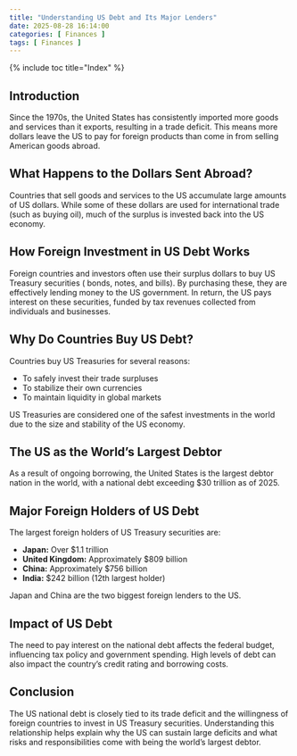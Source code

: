 ```yaml
---
title: "Understanding US Debt and Its Major Lenders"
date: 2025-08-28 16:14:00
categories: [ Finances ]
tags: [ Finances ]
---
```


{% include toc title="Index" %}

## Introduction

Since the 1970s, the United States has consistently imported more goods and services than it
exports, resulting in a trade deficit. This means more dollars leave the US to pay for foreign
products than come in from selling American goods abroad.

## What Happens to the Dollars Sent Abroad?

Countries that sell goods and services to the US accumulate large amounts of US dollars. While some
of these dollars are used for international trade (such as buying oil), much of the surplus is
invested back into the US economy.

## How Foreign Investment in US Debt Works

Foreign countries and investors often use their surplus dollars to buy US Treasury securities (
bonds, notes, and bills). By purchasing these, they are effectively lending money to the US
government. In return, the US pays interest on these securities, funded by tax revenues collected
from individuals and businesses.

## Why Do Countries Buy US Debt?

Countries buy US Treasuries for several reasons:

- To safely invest their trade surpluses
- To stabilize their own currencies
- To maintain liquidity in global markets

US Treasuries are considered one of the safest investments in the world due to the size and
stability of the US economy.

## The US as the World’s Largest Debtor

As a result of ongoing borrowing, the United States is the largest debtor nation in the world, with
a national debt exceeding \$30 trillion as of 2025.

## Major Foreign Holders of US Debt

The largest foreign holders of US Treasury securities are:

- **Japan:** Over \$1.1 trillion
- **United Kingdom:** Approximately \$809 billion
- **China:** Approximately \$756 billion
- **India:** \$242 billion (12th largest holder)

Japan and China are the two biggest foreign lenders to the US.

## Impact of US Debt

The need to pay interest on the national debt affects the federal budget, influencing tax policy and
government spending. High levels of debt can also impact the country’s credit rating and borrowing
costs.

## Conclusion

The US national debt is closely tied to its trade deficit and the willingness of foreign countries
to invest in US Treasury securities. Understanding this relationship helps explain why the US can
sustain large deficits and what risks and responsibilities come with being the world’s largest
debtor.